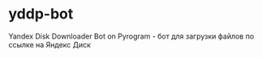 # yddp-bot
Yandex Disk Downloader Bot on Pyrogram - бот для загрузки файлов по ссылке на Яндекс Диск
